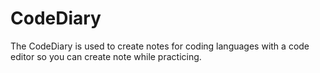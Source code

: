 # CodeDiary
The CodeDiary is used to create notes for coding languages with a code editor so you can create note while practicing.
